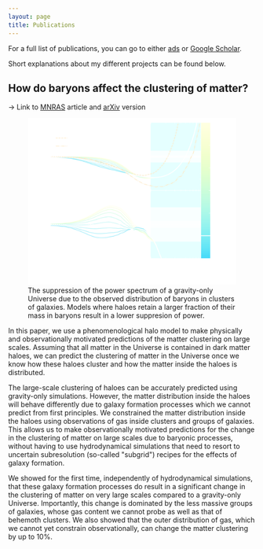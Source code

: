 ```yaml
---
layout: page
title: Publications
---
```

For a full list of publications, you can go to either [ads][ads-link] or [Google Scholar][scholar-link].

Short explanations about my different projects can be found below.

## How do baryons affect the clustering of matter?
<!-- https://stackoverflow.com/q/54954544/ arrows in markdown -->
&#8594; Link to [MNRAS][mnras-1] article and [arXiv][arxiv-1] version

<figure class="publication">
<img src="/assets/img/plaw_var_gamma_power_nofb_inv.png">
<figcaption>The suppression of the power spectrum of a gravity-only Universe due to the observed distribution of baryons in clusters of galaxies. Models where haloes retain a larger fraction of their mass in baryons result in a lower suppresion of power.</figcaption>
</figure>

In this paper, we use a phenomenological halo model to make physically
and observationally motivated predictions of the matter clustering on
large scales. Assuming that all matter in the Universe is contained in
dark matter haloes, we can predict the clustering of matter in the
Universe once we know how these haloes cluster and how the matter
inside the haloes is distributed.

The large-scale clustering of haloes can be accurately predicted using
gravity-only simulations. However, the matter distribution inside the
haloes will behave differently due to galaxy formation processes which
we cannot predict from first principles. We constrained the matter
distribution inside the haloes using observations of gas inside
clusters and groups of galaxies. This allows us to make
observationally motivated predictions for the change in the clustering
of matter on large scales due to baryonic processes, without having to
use hydrodynamical simulations that need to resort to uncertain
subresolution (so-called "subgrid") recipes for the effects of galaxy
formation.

We showed for the first time, independently of hydrodynamical
simulations, that these galaxy formation processes do result in a
significant change in the clustering of matter on very large scales
compared to a gravity-only Universe. Importantly, this change is
dominated by the less massive groups of galaxies, whose gas content we
cannot probe as well as that of behemoth clusters. We also showed that
the outer distribution of gas, which we cannot yet constrain
observationally, can change the matter clustering by up to 10%.

[ads-link]: https://adsabs.harvard.edu/cgi-bin/nph-abs_connect?return_req=no_params&&author=Debackere,S.N.B.
[scholar-link]: https://scholar.google.com/citations?user=LqCjqJoAAAAJ
[mnras-1]: https://academic.oup.com/mnras/article-abstract/492/2/2285/5673490
[arxiv-1]: https://arxiv.org/abs/1908.05765
